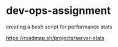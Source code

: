 # dev-ops-assignment
creating a bash script for performance stats

https://roadmap.sh/projects/server-stats
